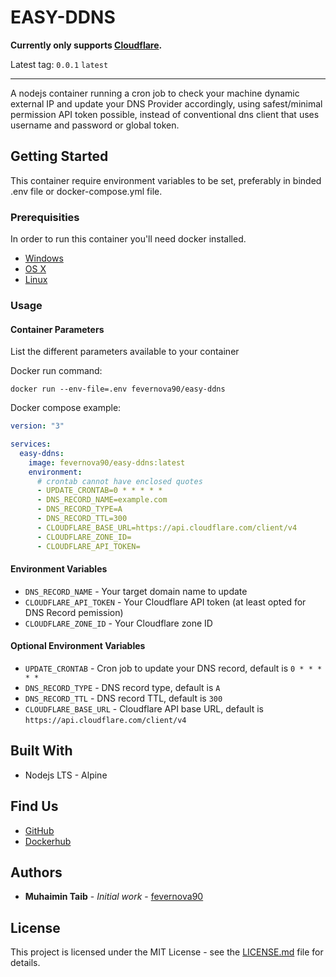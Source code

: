 # EASY-DDNS

**Currently only supports [Cloudflare](https://api.cloudflare.com/).**

Latest tag: `0.0.1` `latest`

---

A nodejs container running a cron job to check your machine dynamic external IP and update your DNS Provider accordingly, using safest/minimal permission API token possible, instead of conventional dns client that uses username and password or global token.

## Getting Started

This container require environment variables to be set, preferably in binded .env file or docker-compose.yml file.

### Prerequisities

In order to run this container you'll need docker installed.

- [Windows](https://docs.docker.com/windows/started)
- [OS X](https://docs.docker.com/mac/started/)
- [Linux](https://docs.docker.com/linux/started/)

### Usage

#### Container Parameters

List the different parameters available to your container

Docker run command:

```shell
docker run --env-file=.env fevernova90/easy-ddns
```

Docker compose example:

```yml
version: "3"

services:
  easy-ddns:
    image: fevernova90/easy-ddns:latest
    environment:
      # crontab cannot have enclosed quotes
      - UPDATE_CRONTAB=0 * * * * *
      - DNS_RECORD_NAME=example.com
      - DNS_RECORD_TYPE=A
      - DNS_RECORD_TTL=300
      - CLOUDFLARE_BASE_URL=https://api.cloudflare.com/client/v4
      - CLOUDFLARE_ZONE_ID=
      - CLOUDFLARE_API_TOKEN=
```

#### Environment Variables

- `DNS_RECORD_NAME` - Your target domain name to update
- `CLOUDFLARE_API_TOKEN` - Your Cloudflare API token (at least opted for DNS Record pemission)
- `CLOUDFLARE_ZONE_ID` - Your Cloudflare zone ID

#### Optional Environment Variables

- `UPDATE_CRONTAB` - Cron job to update your DNS record, default is `0 * * * * *`
- `DNS_RECORD_TYPE` - DNS record type, default is `A`
- `DNS_RECORD_TTL` - DNS record TTL, default is `300`
- `CLOUDFLARE_BASE_URL` - Cloudflare API base URL, default is `https://api.cloudflare.com/client/v4`

## Built With

- Nodejs LTS - Alpine

## Find Us

- [GitHub](https://github.com/fevernova90/easy-ddns)
- [Dockerhub](https://hub.docker.com/r/fevernova90/easy-ddns)

<!-- ## Contributing

Please read [CONTRIBUTING.md](CONTRIBUTING.md) for details on our code of conduct, and the process for submitting pull requests to us.

## Versioning

We use [SemVer](http://semver.org/) for versioning. For the versions available, see the
[tags on this repository](https://github.com/your/repository/tags). -->

## Authors

- **Muhaimin Taib** - _Initial work_ - [fevernova90](https://github.com/fevernova90)

<!-- See also the list of [contributors](https://github.com/your/repository/contributors) who
participated in this project. -->

## License

This project is licensed under the MIT License - see the [LICENSE.md](LICENSE.md) file for details.

<!-- ## Acknowledgments

- People you want to thank
- If you took a bunch of code from somewhere list it here -->
